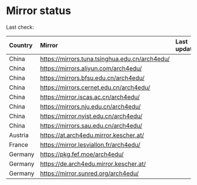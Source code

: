 <script src="./time.js"></script>
# Mirror status
Last check: <script type="text/javascript">localize(1728339700.8051343);</script>

|Country|Mirror|Last update|
|:------|:-----|:----------|
|China|https://mirrors.tuna.tsinghua.edu.cn/arch4edu/|<script type="text/javascript">localize(1728283417);</script>|
|China|https://mirrors.aliyun.com/arch4edu/|<script type="text/javascript">localize(1728283417);</script>|
|China|https://mirrors.bfsu.edu.cn/arch4edu/|<script type="text/javascript">localize(1728283417);</script>|
|China|https://mirrors.cernet.edu.cn/arch4edu/|<script type="text/javascript">localize(1728283417);</script>|
|China|https://mirror.iscas.ac.cn/arch4edu/|<script type="text/javascript">localize(1728283417);</script>|
|China|https://mirrors.nju.edu.cn/arch4edu/|<script type="text/javascript">localize(1728239991);</script>|
|China|https://mirror.nyist.edu.cn/arch4edu/|<script type="text/javascript">localize(1728283417);</script>|
|China|https://mirrors.sau.edu.cn/arch4edu/|<script type="text/javascript">localize(1728283417);</script>|
|Austria|https://at.arch4edu.mirror.kescher.at/|<script type="text/javascript">localize(1728283417);</script>|
|France|https://mirror.lesviallon.fr/arch4edu/|<script type="text/javascript">localize(1728283417);</script>|
|Germany|https://pkg.fef.moe/arch4edu/|<script type="text/javascript">localize(1728283417);</script>|
|Germany|https://de.arch4edu.mirror.kescher.at/|<script type="text/javascript">localize(1728283417);</script>|
|Germany|https://mirror.sunred.org/arch4edu/|<script type="text/javascript">localize(1728283417);</script>|

<script src="./tablefilter/tablefilter.js"></script>
<script src="./table.js"></script>
